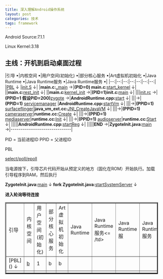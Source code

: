 ```yaml
---
title: 深入理解Android操作系统
layout: post
categories: 技术
tags: framework
---
```

Android Source:7.1.1

Linux Kernel:3.18

## 主线：开机到启动桌面过程
|引导 ▪|内核空间 ▪|用户空间(初始化) ▪|部分核心服务 ▪|Art虚拟机初始化 ▪|Java Runtime ▪|Java Runtime服务 ▪|Java Runtime服务 ▪|
|--:|--:|--:|--:|--:|--:|--:|
|[PBL](http://huaqianlee.github.io/2015/08/15/Android/%E9%AB%98%E9%80%9A%E5%B9%B3%E5%8F%B0Android%E6%BA%90%E7%A0%81bootloader%E5%88%86%E6%9E%90%E4%B9%8Bsbl1-%E4%B8%80/) ↓
|[init.S](http://androidxref.com/4.1.2/xref/bootable/bootloader/legacy/usbloader/init.S) ↓|
|**main.c:**[_main](http://androidxref.com/4.1.2/xref/bootable/bootloader/legacy/usbloader/main.c) →|**(PID=0) main.c:**[start_kernel](http://androidxref.com/kernel_3.18/xref/init/main.c) ↓|
||**main.c:**[rest_init](http://androidxref.com/kernel_3.18/xref/init/main.c) ↓|
||**main.c:**[kernel_init](http://androidxref.com/kernel_3.18/xref/init/main.c) →|**(PID=1)init.c:**[main](http://androidxref.com/7.1.1_r6/xref/system/core/init/init.cpp) ↓|
|||[init.rc](http://androidxref.com/7.1.1_r6/xref/system/core/rootdir/init.rc#39) →|**(PPID=1 假设PID=200)**[zygote](http://androidxref.com/7.1.1_r6/xref/frameworks/base/cmds/app_process/app_main.cpp) →|**AndroidRuntime.cpp:**[start](http://androidxref.com/7.1.1_r6/xref/frameworks/base/core/jni/AndroidRuntime.cpp#974) ↓|
|||→|**(PPID=1)** [servicemanager](http://androidxref.com/7.1.1_r6/xref/frameworks/native/cmds/servicemanager/service_manager.c) |**AndroidRuntime.cpp:**[startVm](http://androidxref.com/7.1.1_r6/xref/frameworks/base/core/jni/AndroidRuntime.cpp#581) ↓|
|||→|**(PPID=1)** [surfaceflinger](http://androidxref.com/7.1.1_r6/xref/frameworks/native/services/surfaceflinger/main_surfaceflinger.cpp)|**java_vm_ext.cc:**[JNI_CreateJavaVM](http://androidxref.com/7.1.1_r6/xref/art/runtime/java_vm_ext.cc#939) ↓|
|||→|**(PPID=1)** [cameraserver](http://androidxref.com/7.1.1_r6/xref/frameworks/av/camera/cameraserver/main_cameraserver.cpp)|**runtime.cc:**[Create](http://androidxref.com/7.1.1_r6/xref/art/runtime/runtime.cc#Create) ↓|
|||→|**(PPID=1)** [mediaserver](http://androidxref.com/7.1.1_r6/xref/frameworks/av/media/mediaserver/main_mediaserver.cpp)|**runtime.cc:**[Init](http://androidxref.com/7.1.1_r6/xref/art/runtime/runtime.cc#Init) ↓|
|||→|**(PPID=1)** [audioserver](http://androidxref.com/7.1.1_r6/xref/frameworks/av/media/audioserver/main_audioserver.cpp)|**runtime.cc:**[Start](http://androidxref.com/7.1.1_r6/xref/art/runtime/runtime.cc#Start) ↓|
|||||**AndroidRuntime.cpp:**[startReg](http://androidxref.com/7.1.1_r6/xref/frameworks/base/core/jni/AndroidRuntime.cpp#581) ↓|
|||||**END** →|**ZygoteInit.java:**[main](http://androidxref.com/7.1.1_r6/xref/frameworks/base/core/java/com/android/internal/os/ZygoteInit.java#709) →|-------------------------------|


PID = 当前进程ID
PPID = 父进程ID

PBL

[select/poll/epoll](https://segmentfault.com/a/1190000003063859)

当电源按下，引导芯片代码开始从预定义的地方（固化在ROM）开始执行。加载引导程序到RAM，然后执行

**ZygoteInit.java:**[main](http://androidxref.com/7.1.1_r6/xref/frameworks/base/core/java/com/android/internal/os/ZygoteInit.java#709) ↓
**fork ZygoteInit.java:**[startSystemServer](http://androidxref.com/7.1.1_r6/xref/frameworks/base/core/java/com/android/internal/os/ZygoteInit.java#709) ↓

**进入轮询等待连接**

<table border=3D0 cellpadding=3D0 cellspacing=3D0 width=3D1269 style=3D'bor=
der-collapse:
 collapse;table-layout:fixed;width:951pt'>
 <col width=3D74 style=3D'mso-width-source:userset;mso-width-alt:2525;width=
:56pt'>
 <col width=3D95 style=3D'mso-width-source:userset;mso-width-alt:3242;width=
:71pt'>
 <col width=3D132 style=3D'mso-width-source:userset;mso-width-alt:4505;widt=
h:99pt'>
 <col width=3D115 style=3D'mso-width-source:userset;mso-width-alt:3908;widt=
h:86pt'>
 <col width=3D150 style=3D'mso-width-source:userset;mso-width-alt:5102;widt=
h:112pt'>
 <col width=3D104 style=3D'mso-width-source:userset;mso-width-alt:3532;widt=
h:78pt'>
 <col width=3D140 style=3D'mso-width-source:userset;mso-width-alt:4778;widt=
h:105pt'>
 <col width=3D119 style=3D'mso-width-source:userset;mso-width-alt:4061;widt=
h:89pt'>
 <col width=3D68 span=3D5 style=3D'width:51pt'>
 <tr height=3D19 style=3D'height:13.9pt'>
  <td height=3D19 class=3Dxl1523823 width=3D74 style=3D'height:13.9pt;width=
:56pt'>引导</td>
  <td class=3Dxl1523823 width=3D95 style=3D'width:71pt'>内核空间</td>
  <td class=3Dxl1523823 width=3D132 style=3D'width:99pt'>用户空间(初始化)</=
td>
  <td class=3Dxl1523823 width=3D115 style=3D'width:86pt'>部分核心服务</td>
  <td class=3Dxl1523823 width=3D150 style=3D'width:112pt'>Art虚拟机初始化</=
td>
  <td class=3Dxl1523823 width=3D104 style=3D'width:78pt'>Java Runtime</td>
  <td class=3Dxl1523823 width=3D140 style=3D'width:105pt'>Java Runtime服务<=
/td>
  <td class=3Dxl1523823 width=3D119 style=3D'width:89pt'>Java Runtime服</td>
  <td class=3Dxl1523823 width=3D68 style=3D'width:51pt'>Java Runti<span
  style=3D'display:none'>me服务</span></td>
  <td class=3Dxl1523823 width=3D68 style=3D'width:51pt'>Java Runti<span
  style=3D'display:none'>me服务</span></td>
  <td class=3Dxl1523823 width=3D68 style=3D'width:51pt'>Java Runti<span
  style=3D'display:none'>me服务</span></td>
  <td class=3Dxl1523823 colspan=3D2 width=3D136 style=3D'width:102pt'>Java =
Runtime服务</td>
 </tr>
 <tr height=3D19 style=3D'height:13.9pt'>
  <td height=3D19 class=3Dxl1523823 style=3D'height:13.9pt'>[PBL]() ↓</td>
  <td class=3Dxl6623823><a
  href=3D"http://huaqianlee.github.io/2015/08/15/Android/%E9%AB%98%E9%80%9A=
%E5%B9%B3%E5%8F%B0Android%E6%BA%90%E7%A0%81bootloader%E5%88%86%E6%9E%90%E4%=
B9%8Bsbl1-%E4%B8%80/"
  target=3D"_parent">b</a></td>
  <td class=3Dxl6523823 align=3Dright width=3D132 style=3D'width:99pt'>1</t=
d>
  <td class=3Dxl1523823>b</td>
  <td class=3Dxl1523823>b</td>
  <td class=3Dxl1523823></td>
  <td class=3Dxl1523823></td>
  <td class=3Dxl1523823></td>
  <td class=3Dxl1523823></td>
  <td class=3Dxl1523823></td>
  <td class=3Dxl1523823></td>
  <td class=3Dxl1523823></td>
  <td class=3Dxl1523823></td>
 </tr>
 <![if supportMisalignedColumns]>
 <tr height=3D0 style=3D'display:none'>
  <td width=3D74 style=3D'width:56pt'></td>
  <td width=3D95 style=3D'width:71pt'></td>
  <td width=3D132 style=3D'width:99pt'></td>
  <td width=3D115 style=3D'width:86pt'></td>
  <td width=3D150 style=3D'width:112pt'></td>
  <td width=3D104 style=3D'width:78pt'></td>
  <td width=3D140 style=3D'width:105pt'></td>
  <td width=3D119 style=3D'width:89pt'></td>
  <td width=3D68 style=3D'width:51pt'></td>
  <td width=3D68 style=3D'width:51pt'></td>
  <td width=3D68 style=3D'width:51pt'></td>
  <td width=3D68 style=3D'width:51pt'></td>
  <td width=3D68 style=3D'width:51pt'></td>
 </tr>
 <![endif]>
</table>